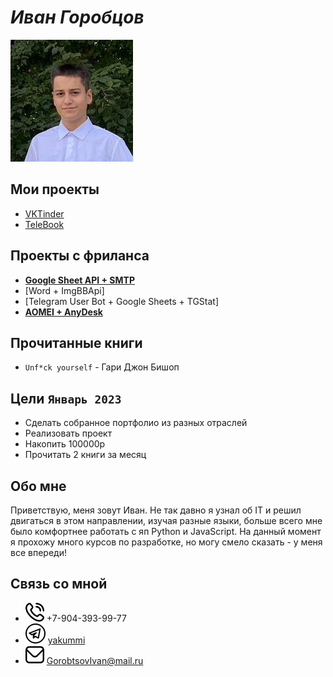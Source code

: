 # ***Иван Горобцов***

![Фото профиля](https://github.com/yakummi/Portfolio/blob/main/main-face.jpg)

## **Мои проекты**

- [VKTinder](https://github.com/yakummi/Course-VK-BOT/tree/master)
- [TeleBook](https://github.com/yakummi/TeleBook-Guide)

## **Проекты с фриланса**

- [**Google Sheet API + SMTP**](https://github.com/yakummi/Portfolio/blob/main/fl_tasks/Google%20Sheet%20SMTP/readme.md)
- [Word + ImgBBApi]
- [Telegram User Bot + Google Sheets + TGStat]
- [**AOMEI + AnyDesk**](https://github.com/yakummi/Portfolio/blob/main/fl_tasks/AOMEI%20+%20AnyDesk/readme.md)

## **Прочитанные книги**
- `Unf*ck yourself` - Гари Джон Бишоп
## **Цели** `Январь 2023`
- Сделать собранное портфолио из разных отраслей
- Реализовать проект
- Накопить 100000р
- Прочитать 2 книги за месяц
## **Обо мне**
Приветствую, меня зовут Иван. Не так давно я узнал об IT и решил двигаться в этом направлении, изучая разные языки, больше всего мне было комфортнее работать с яп Python и JavaScript. На данный момент я прохожу много курсов по разработке, но могу смело сказать - у меня все впереди!

## **Связь со мной**
  - ![tel](https://github.com/yakummi/Portfolio/blob/main/icons/telefone.png)   +7-904-393-99-77
  - ![telegram](https://github.com/yakummi/Portfolio/blob/main/icons/free-icon-telegram-2111813%20(2).png) [yakummi](https://t.me/yakummmi)
  - ![email](https://github.com/IvanKorolev13/Portfolio/blob/for-site/email.png)   GorobtsovIvan@mail.ru
